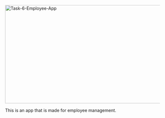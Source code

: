 <img src="https://socialify.git.ci/zibusisojnduna/Task-6-Employee-App/image?language=1&owner=1&name=1&stargazers=1&theme=Light" alt="Task-6-Employee-App" width="640" height="320" />

This is an app that is made for employee management.
